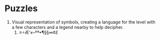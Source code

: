 # Puzzles

1. Visual representation of symbols, creating a language for the level with a few characters and a legend nearby to help decipher.
   1. ≥÷Æ‘≠–ºª•¶§§∞¢£

